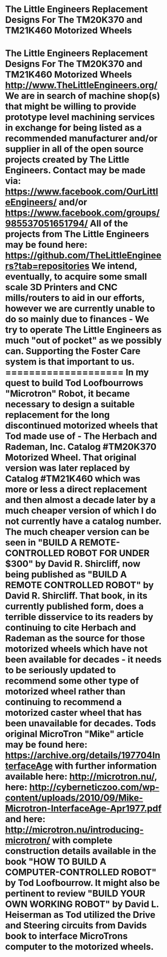 # The Little Engineers Replacement Designs For The TM20K370 and TM21K460 Motorized Wheels
 # The Little Engineers Replacement Designs For The TM20K370 and TM21K460 Motorized Wheels  http://www.TheLittleEngineers.org/  We are in search of machine shop(s) that might be willing to provide prototype level machining services in exchange for being listed as a recommended manufacturer and/or supplier in all of the open source projects created by The Little Engineers. Contact may be made via: https://www.facebook.com/OurLittleEngineers/ and/or https://www.facebook.com/groups/985537051651794/  All of the projects from The Little Engineers may be found here: https://github.com/TheLittleEngineers?tab=repositories  We intend, eventually, to acquire some small scale 3D Printers and CNC mills/routers to aid in our efforts, however we are currently unable to do so mainly due to finances - We try to operate The Little Engineers as much "out of pocket" as we possibly can. Supporting the Foster Care system is that important to us.  ====================  In my quest to build Tod Loofbourrows "Microtron" Robot, it became necessary to design a suitable replacement for the long discontinued motorized wheels that Tod made use of - The Herbach and Rademan, Inc. Catalog #TM20K370 Motorized Wheel. That original version was later replaced by Catalog #TM21K460 which was more or less a direct replacement and then almost a decade later by a much cheaper version of which I do not currently have a catalog number. The much cheaper version can be seen in "BUILD A REMOTE-CONTROLLED ROBOT FOR UNDER $300" by David R. Shircliff, now being published as "BUILD A REMOTE CONTROLLED ROBOT" by David R. Shircliff. That book, in its currently published form, does a terrible disservice to its readers by continuing to cite Herbach and Rademan as the source for those motorized wheels which have not been available for decades - it needs to be seriously updated to recommend some other type of motorized wheel rather than continuing to recommend a motorized caster wheel that has been unavailable for decades. Tods original MicroTron "Mike" article may be found here: https://archive.org/details/197704InterfaceAge with further information available here: http://microtron.nu/, here: http://cyberneticzoo.com/wp-content/uploads/2010/09/Mike-Microtron-InterfaceAge-Apr1977.pdf and here: http://microtron.nu/introducing-microtron/ with complete construction details available in the book "HOW TO BUILD A COMPUTER-CONTROLLED ROBOT" by Tod Loofbourrow. It might also be pertinent to review "BUILD YOUR OWN WORKING ROBOT" by David L. Heiserman as Tod utilized the Drive and Steering circuits from Davids book to interface MicroTrons computer to the motorized wheels.
